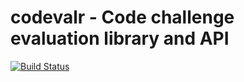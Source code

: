 # codevalr - Code challenge evaluation library and API

[![Build Status](https://travis-ci.org/anthrich/codevalr.svg?branch=master)](https://travis-ci.org/anthrich/codevalr)
